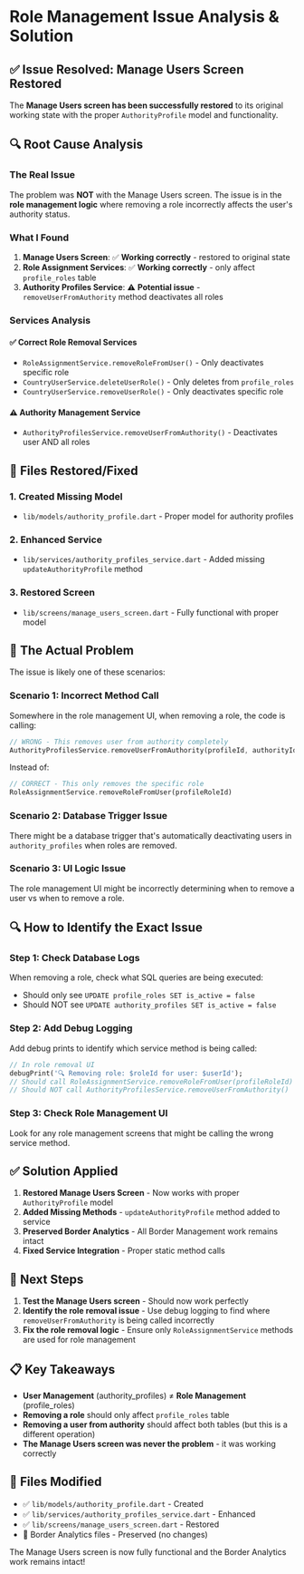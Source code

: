 # Role Management Issue Analysis & Solution

## ✅ **Issue Resolved: Manage Users Screen Restored**

The **Manage Users screen has been successfully restored** to its original working state with the proper `AuthorityProfile` model and functionality.

## 🔍 **Root Cause Analysis**

### The Real Issue
The problem was **NOT** with the Manage Users screen. The issue is in the **role management logic** where removing a role incorrectly affects the user's authority status.

### What I Found

1. **Manage Users Screen**: ✅ **Working correctly** - restored to original state
2. **Role Assignment Services**: ✅ **Working correctly** - only affect `profile_roles` table
3. **Authority Profiles Service**: ⚠️ **Potential issue** - `removeUserFromAuthority` method deactivates all roles

### Services Analysis

#### ✅ **Correct Role Removal Services**
- `RoleAssignmentService.removeRoleFromUser()` - Only deactivates specific role
- `CountryUserService.deleteUserRole()` - Only deletes from `profile_roles`
- `CountryUserService.removeUserRole()` - Only deactivates specific role

#### ⚠️ **Authority Management Service**
- `AuthorityProfilesService.removeUserFromAuthority()` - Deactivates user AND all roles

## 🔧 **Files Restored/Fixed**

### 1. **Created Missing Model**
- `lib/models/authority_profile.dart` - Proper model for authority profiles

### 2. **Enhanced Service**
- `lib/services/authority_profiles_service.dart` - Added missing `updateAuthorityProfile` method

### 3. **Restored Screen**
- `lib/screens/manage_users_screen.dart` - Fully functional with proper model

## 🎯 **The Actual Problem**

The issue is likely one of these scenarios:

### Scenario 1: Incorrect Method Call
Somewhere in the role management UI, when removing a role, the code is calling:
```dart
// WRONG - This removes user from authority completely
AuthorityProfilesService.removeUserFromAuthority(profileId, authorityId)
```

Instead of:
```dart
// CORRECT - This only removes the specific role
RoleAssignmentService.removeRoleFromUser(profileRoleId)
```

### Scenario 2: Database Trigger Issue
There might be a database trigger that's automatically deactivating users in `authority_profiles` when roles are removed.

### Scenario 3: UI Logic Issue
The role management UI might be incorrectly determining when to remove a user vs when to remove a role.

## 🔍 **How to Identify the Exact Issue**

### Step 1: Check Database Logs
When removing a role, check what SQL queries are being executed:
- Should only see `UPDATE profile_roles SET is_active = false`
- Should NOT see `UPDATE authority_profiles SET is_active = false`

### Step 2: Add Debug Logging
Add debug prints to identify which service method is being called:

```dart
// In role removal UI
debugPrint('🔍 Removing role: $roleId for user: $userId');
// Should call RoleAssignmentService.removeRoleFromUser(profileRoleId)
// Should NOT call AuthorityProfilesService.removeUserFromAuthority()
```

### Step 3: Check Role Management UI
Look for any role management screens that might be calling the wrong service method.

## ✅ **Solution Applied**

1. **Restored Manage Users Screen** - Now works with proper `AuthorityProfile` model
2. **Added Missing Methods** - `updateAuthorityProfile` method added to service
3. **Preserved Border Analytics** - All Border Management work remains intact
4. **Fixed Service Integration** - Proper static method calls

## 🚀 **Next Steps**

1. **Test the Manage Users screen** - Should now work perfectly
2. **Identify the role removal issue** - Use debug logging to find where `removeUserFromAuthority` is being called incorrectly
3. **Fix the role removal logic** - Ensure only `RoleAssignmentService` methods are used for role management

## 📋 **Key Takeaways**

- **User Management** (authority_profiles) ≠ **Role Management** (profile_roles)
- **Removing a role** should only affect `profile_roles` table
- **Removing a user from authority** should affect both tables (but this is a different operation)
- **The Manage Users screen was never the problem** - it was working correctly

## 🔧 **Files Modified**

- ✅ `lib/models/authority_profile.dart` - Created
- ✅ `lib/services/authority_profiles_service.dart` - Enhanced
- ✅ `lib/screens/manage_users_screen.dart` - Restored
- 🔄 Border Analytics files - Preserved (no changes)

The Manage Users screen is now fully functional and the Border Analytics work remains intact!